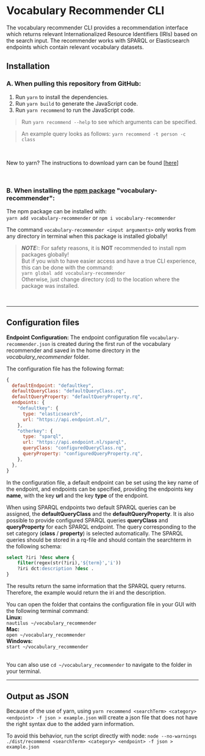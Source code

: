 # Vocabulary Recommender CLI
The vocabulary recommender CLI provides a recommendation interface which returns relevant Internationalized Resource Identifiers (IRIs) based on the search input. The recommender works with SPARQL or Elasticsearch endpoints which contain relevant vocabulary datasets.

## Installation
### A. When pulling this repository from GitHub:
1. Run `yarn` to install the dependencies.
2. Run `yarn build` to generate the JavaScript code.
3. Run `yarn recommend` to run the JavaScript code. 
> Run `yarn recommend --help` to see which arguments can be specified.

> An example query looks as follows: `yarn recommend -t person -c class`
> 
&nbsp;

New to yarn? The instructions to download yarn can be found [[here](https://classic.yarnpkg.com/lang/en/docs/install/)]

&nbsp;

### B. When installing the [npm package](https://www.npmjs.com/package/vocabulary-recommender) "vocabulary-recommender":
The npm package can be installed with:  
`yarn add vocabulary-recommender` or `npm i vocabulary-recommender`  

The command `vocabulary-recommender <input arguments>` only works from any directory in terminal when this package is installed globally!

> **_NOTE:_**: For safety reasons, it is **NOT** recommended to install npm packages globally!  
> But if you wish to have easier access and have a true CLI experience, this can be done with the command:  
`yarn global add vocabulary-recommender`  
> Otherwise, just change directory (cd) to the location where the package was installed. 

&nbsp;

-----------------------
## Configuration files

**Endpoint Configuration:** The endpoint configuration file `vocabulary-recommender.json` is created during the first run of the vocabulary recommender and saved in the home directory in the *vocabulary_recommender* folder. 

The configuration file has the following format:
```js
{
  defaultEndpoint: "defaultkey",
  defaultQueryClass: "defaultQueryClass.rq",
  defaultQueryProperty: "defaultQueryProperty.rq",
  endpoints: {
    "defaultkey": {
      type: "elasticsearch",
      url: "https://api.endpoint.nl/",
    },
    "otherkey": {
      type: "sparql",
      url: "https://api.endpoint.nl/sparql",
      queryClass: "configuredQueryClass.rq",
      queryProperty: "configuredQueryProperty.rq",
    },
  },
} 
```


In the configuration file, a default endpoint can be set using the key name of the endpoint, and endpoints can be specified, providing the endpoints key **name**, with the key **url** and the key **type** of the endpoint.

When using SPARQL endpoints two default SPARQL queries can be assigned, the **defaultQueryClass** and the **defaultQueryProperty**. It is also possible to provide configured SPARQL queries **queryClass** and **queryProperty** for each SPARQL endpoint. The query corresponding to the set category (**class** / **property**) is selected automatically. The SPARQL queries should be stored in a rq-file and should contain the searchterm in the following schema:

```sql
select ?iri ?desc where {
    filter(regex(str(?iri),'${term}','i'))
    ?iri dct:description ?desc .
}   
```

The results return the same information that the SPARQL query returns. Therefore, the example would return the iri and the description. 


You can open the folder that contains the configuration file in your GUI with the following terminal command:  
**Linux:**  
`nautilus ~/vocabulary_recommender`  
**Mac:**  
`open ~/vocabulary_recommender`  
**Windows:**  
`start ~/vocabulary_recommender`  
&nbsp;

You can also use `cd ~/vocabulary_recommender` to navigate to the folder in your terminal. 


-------------------
## Output as JSON
Because of the use of yarn, using `yarn recommend <searchTerm> <category> <endpoint> -f json > example.json` will create a json file that does not have the right syntax due to the added yarn information. 

To avoid this behavior, run the script directly with node: `node --no-warnings ./dist/recommend <searchTerm> <category> <endpoint> -f json > example.json`

